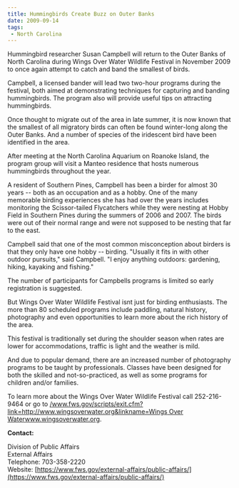 ```yaml
---
title: Hummingbirds Create Buzz on Outer Banks
date: 2009-09-14
tags:
 - North Carolina
---
```


Hummingbird researcher Susan Campbell will return to the Outer Banks of North Carolina during Wings Over Water Wildlife Festival in November 2009 to once again attempt to catch and band the smallest of birds.

Campbell, a licensed bander will lead two two-hour programs during the festival, both aimed at demonstrating techniques for capturing and banding hummingbirds. The program also will provide useful tips on attracting hummingbirds.

Once thought to migrate out of the area in late summer, it is now known that the smallest of all migratory birds can often be found winter-long along the Outer Banks. And a number of species of the iridescent bird have been identified in the area.

After meeting at the North Carolina Aquarium on Roanoke Island, the program group will visit a Manteo residence that hosts numerous hummingbirds throughout the year.

A resident of Southern Pines, Campbell has been a birder for almost 30 years -- both as an occupation and as a hobby. One of the many memorable birding experiences she has had over the years includes monitoring the Scissor-tailed Flycatchers while they were nesting at Hobby Field in Southern Pines during the summers of 2006 and 2007\. The birds were out of their normal range and were not supposed to be nesting that far to the east.

Campbell said that one of the most common misconception about birders is that they only have one hobby -- birding. "Usually it fits in with other outdoor pursuits," said Campbell. "I enjoy anything outdoors: gardening, hiking, kayaking and fishing."

The number of participants for Campbells programs is limited so early registration is suggested.

But Wings Over Water Wildlife Festival isnt just for birding enthusiasts. The more than 80 scheduled programs include paddling, natural history, photography and even opportunities to learn more about the rich history of the area.

This festival is traditionally set during the shoulder season when rates are lower for accommodations, traffic is light and the weather is mild.

And due to popular demand, there are an increased number of photography programs to be taught by professionals. Classes have been designed for both the skilled and not-so-practiced, as well as some programs for children and/or families.

To learn more about the Wings Over Water Wildlife Festival call 252-216-9464 or go to [/www.fws.gov/scripts/exit.cfm?link=http://www.wingsoverwater.org&linkname=Wings Over Waterwww.wingsoverwater.org](http://www.fws.gov).

**Contact:**

Division of Public Affairs  
External Affairs  
Telephone: 703-358-2220  
Website: [https://www.fws.gov/external-affairs/public-affairs/](https://www.fws.gov/external-affairs/public-affairs/)

